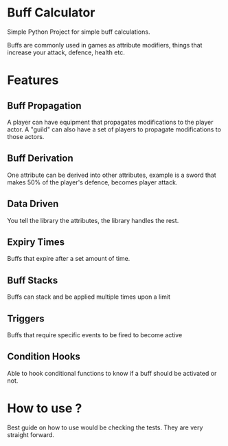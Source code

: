 # Buff Calculator

Simple Python Project for simple buff calculations. 

Buffs are commonly used in games as attribute modifiers, things that increase your attack, defence, health etc.

# Features

## Buff Propagation

A player can have equipment that propagates modifications to the player actor.
A "guild" can also have a set of players to propagate modifications to those actors.

## Buff Derivation

One attribute can be derived into other attributes, example is a sword that makes 50% of the player's defence, becomes player attack.

## Data Driven

You tell the library the attributes, the library handles the rest.

## Expiry Times

Buffs that expire after a set amount of time.

## Buff Stacks

Buffs can stack and be applied multiple times upon a limit

## Triggers

Buffs that require specific events to be fired to become active

## Condition Hooks

Able to hook conditional functions to know if a buff should be activated or not.

# How to use ?

Best guide on how to use would be checking the tests. They are very straight forward.
